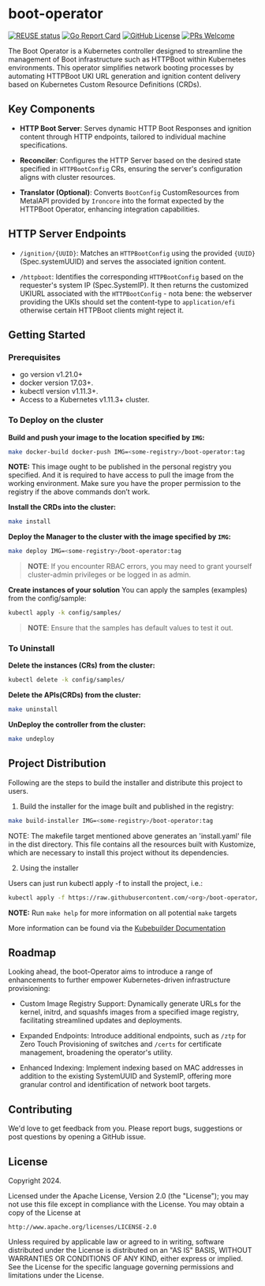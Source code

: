 # boot-operator

[![REUSE status](https://api.reuse.software/badge/github.com/ironcore-dev/boot-operator)](https://api.reuse.software/info/github.com/ironcore-dev/boot-operator)
[![Go Report Card](https://goreportcard.com/badge/github.com/ironcore-dev/boot-operator)](https://goreportcard.com/report/github.com/ironcore-dev/boot-operator)
[![GitHub License](https://img.shields.io/static/v1?label=License&message=Apache-2.0&color=blue)](LICENSE)
[![PRs Welcome](https://img.shields.io/badge/PRs-welcome-brightgreen.svg)](https://makeapullrequest.com)

The Boot Operator is a Kubernetes controller designed to streamline the management of Boot infrastructure such as HTTPBoot within Kubernetes environments. This operator simplifies network booting processes by automating HTTPBoot UKI URL generation and ignition content delivery based on Kubernetes Custom Resource Definitions (CRDs).

## Key Components
- __HTTP Boot Server__: Serves dynamic HTTP Boot Responses and ignition content through HTTP endpoints, tailored to individual machine specifications.

- __Reconciler__: Configures the HTTP Server based on the desired state specified in `HTTPBootConfig` CRs, ensuring the server's configuration aligns with cluster resources.

- __Translator (Optional)__: Converts `BootConfig` CustomResources from MetalAPI provided by `Ironcore` into the format expected by the HTTPBoot Operator, enhancing integration capabilities.


## HTTP Server Endpoints
- `/ignition/{UUID}`: Matches an `HTTPBootConfig` using the provided `{UUID}` (Spec.systemUUID) and serves the associated ignition content.

- `/httpboot`: Identifies the corresponding `HTTPBootConfig` based on the requester's system IP (Spec.SystemIP). It then returns the customized UKIURL associated with the `HTTPBootConfig` - nota bene: the webserver providing the UKIs should set the content-type to `application/efi` otherwise certain HTTPBoot clients might reject it.

## Getting Started

### Prerequisites
- go version v1.21.0+
- docker version 17.03+.
- kubectl version v1.11.3+.
- Access to a Kubernetes v1.11.3+ cluster.

### To Deploy on the cluster
**Build and push your image to the location specified by `IMG`:**

```sh
make docker-build docker-push IMG=<some-registry>/boot-operator:tag
```

**NOTE:** This image ought to be published in the personal registry you specified. 
And it is required to have access to pull the image from the working environment. 
Make sure you have the proper permission to the registry if the above commands don’t work.

**Install the CRDs into the cluster:**

```sh
make install
```

**Deploy the Manager to the cluster with the image specified by `IMG`:**

```sh
make deploy IMG=<some-registry>/boot-operator:tag
```

> **NOTE**: If you encounter RBAC errors, you may need to grant yourself cluster-admin 
privileges or be logged in as admin.

**Create instances of your solution**
You can apply the samples (examples) from the config/sample:

```sh
kubectl apply -k config/samples/
```

>**NOTE**: Ensure that the samples has default values to test it out.

### To Uninstall
**Delete the instances (CRs) from the cluster:**

```sh
kubectl delete -k config/samples/
```

**Delete the APIs(CRDs) from the cluster:**

```sh
make uninstall
```

**UnDeploy the controller from the cluster:**

```sh
make undeploy
```

## Project Distribution

Following are the steps to build the installer and distribute this project to users.

1. Build the installer for the image built and published in the registry:

```sh
make build-installer IMG=<some-registry>/boot-operator:tag
```

NOTE: The makefile target mentioned above generates an 'install.yaml'
file in the dist directory. This file contains all the resources built
with Kustomize, which are necessary to install this project without
its dependencies.

2. Using the installer

Users can just run kubectl apply -f <URL for YAML BUNDLE> to install the project, i.e.:

```sh
kubectl apply -f https://raw.githubusercontent.com/<org>/boot-operator/<tag or branch>/dist/install.yaml
```

**NOTE:** Run `make help` for more information on all potential `make` targets

More information can be found via the [Kubebuilder Documentation](https://book.kubebuilder.io/introduction.html)


## Roadmap
Looking ahead, the boot-Operator aims to introduce a range of enhancements to further empower Kubernetes-driven infrastructure provisioning:

- Custom Image Registry Support: Dynamically generate URLs for the kernel, initrd, and squashfs images from a specified image registry, facilitating streamlined updates and deployments.

- Expanded Endpoints: Introduce additional endpoints, such as `/ztp` for Zero Touch Provisioning of switches and `/certs` for certificate management, broadening the operator's utility.

- Enhanced Indexing: Implement indexing based on MAC addresses in addition to the existing SystemUUID and SystemIP, offering more granular control and identification of network boot targets.


## Contributing

We'd love to get feedback from you. Please report bugs, suggestions or post questions by opening a GitHub issue.

## License

Copyright 2024.

Licensed under the Apache License, Version 2.0 (the "License");
you may not use this file except in compliance with the License.
You may obtain a copy of the License at

    http://www.apache.org/licenses/LICENSE-2.0

Unless required by applicable law or agreed to in writing, software
distributed under the License is distributed on an "AS IS" BASIS,
WITHOUT WARRANTIES OR CONDITIONS OF ANY KIND, either express or implied.
See the License for the specific language governing permissions and
limitations under the License.

